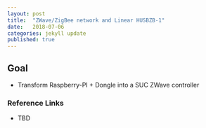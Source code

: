 ```yaml
---
layout: post
title:  "ZWave/ZigBee network and Linear HUSBZB‑1"
date:   2018-07-06
categories: jekyll update
published: true
---
```


## Goal

- Transform Raspberry-PI + Dongle into a SUC ZWave controller

### Reference Links

- TBD

